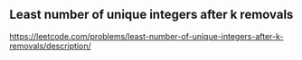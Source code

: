## Least number of unique integers after k removals
https://leetcode.com/problems/least-number-of-unique-integers-after-k-removals/description/
